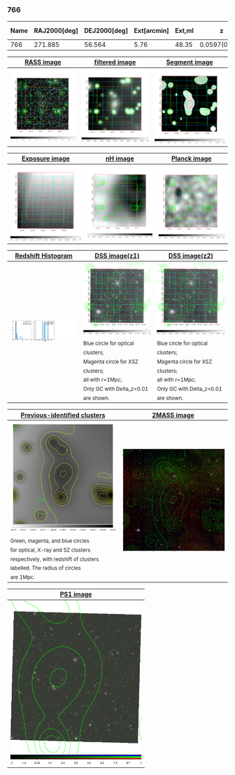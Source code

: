 <div STYLE="page-break-after: always;"></div>

### 766

|Name|RAJ2000[deg]|DEJ2000[deg] |Ext[arcmin]| Ext,ml | z | z_src| C|GC(XSZ,Delta_z<0.01)| GC(OPT,Delta_z<0.01)|GC| R_sig[arcmin] | R500[arcmin] | R500[Mpc]| CRsig[c/s] | CR500[c/s] |L500[1E44 erg/s]|F500[1E-12 erg/s/cm^2]| M500[1E14 Msun]|Tx[keV]|Cnt_sig|Beta|Rc[arcmin]|Comment|Alias|
|---|---|---|---|---|---|------|---|--------|---------|----------|---|---|---|---|---|---|---|---|---|---|---|---|---|---|
|766| 271.885| 56.564| 5.76| 48.35| 0.0597(0.005)| z1,| G| -| -| N| 14.650| 8.210| 0.568| 0.065(0.013)| 0.061(0.013)| 0.080(0.014)| 0.937(0.167)| 0.55(0.05)| 1.51(0.09)| 235.5| 0.577(-0.055+0.093)| 4.511(-0.588+0.888)| -| t299|

|[RASS image](../image/766/766_img.pdf)|[filtered image](../image/766/766_fil.pdf)|[Segment image](../image/766/766_seg.pdf)|
|-------------------|--------------------|-------------------|
| <img src="../image/766/766_img.png" width="300">  | <img src="../image/766/766_fil.png" width="300">   | <img src="../image/766/766_seg.png" width="300">  |

|[Exposure image](../image/766/766_mex.pdf)| [nH image](../image/766/766_nh.pdf)| [Planck image](../image/766/766_p.pdf)|
|-------------------|--------------------|-------------------|
|<img src="../image/766/766_mex.png" width="300">   | <img src="../image/766/766_nh.png" width="300">    | <img src="../image/766/766_p.png" width="300"> |

|[Redshift Histogram](../image/766/766_zg.pdf) | [DSS image(z1)](../image/766/766_dss_z1.pdf)      |  [DSS image(z2)](../image/766/766_dss_z2.pdf)    |
|-------------------|--------------------|-------------------|
|<img src="../image/766/766_zg.png" width="300"> |<img src="../image/766/766_dss_z1.png" width="300"> <sub><br>Blue circle for optical clusters; <br>Magenta circle for XSZ clusters; <br>all with r=1Mpc; <br>Only GC with Delta_z<0.01 are shown. </sub>| <img src="../image/766/766_dss_z2.png" width="300"><sub><br>Blue circle for optical clusters; <br>Magenta circle for XSZ clusters; <br>all with r=1Mpc; <br>Only GC with Delta_z<0.01 are shown. </sub> |

|[Previous-identified clusters](../image/766/766_gc.pdf) | [2MASS image](../image/766/766_2mass.pdf)      |
|-------------------|-------------------|
|<img src=../image/766/766_gc.png width="300"> <br><sub>Green, magenta, and blue circles <br>for optical, X-ray and SZ clusters <br>respectively, with redshift of clusters <br>labelled. The radius of circles <br>are 1Mpc.</sub>|<img src="../image/766/766_2mass.png" width="300">  |

|[PS1 image](../image/766/766_ps1.pdf)            |
|-------------------|
| <img src="../image/766/766_ps1.png" width="300">  |
